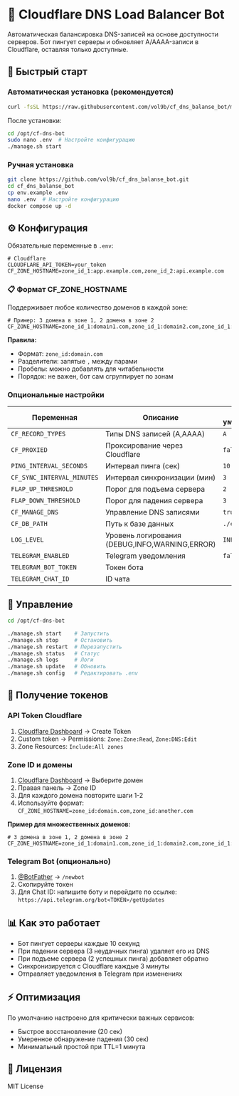 # 🤖 Cloudflare DNS Load Balancer Bot

Автоматическая балансировка DNS-записей на основе доступности серверов. Бот пингует серверы и обновляет A/AAAA-записи в Cloudflare, оставляя только доступные.

## 🚀 Быстрый старт

### Автоматическая установка (рекомендуется)

```bash
curl -fsSL https://raw.githubusercontent.com/vol9b/cf_dns_balanse_bot/main/install.sh | sudo bash
```

После установки:
```bash
cd /opt/cf-dns-bot
sudo nano .env  # Настройте конфигурацию
./manage.sh start
```

### Ручная установка

```bash
git clone https://github.com/vol9b/cf_dns_balanse_bot.git
cd cf_dns_balanse_bot
cp env.example .env
nano .env  # Настройте конфигурацию
docker compose up -d
```

## ⚙️ Конфигурация

Обязательные переменные в `.env`:

```env
# Cloudflare
CLOUDFLARE_API_TOKEN=your_token
CF_ZONE_HOSTNAME=zone_id_1:app.example.com,zone_id_2:api.example.com
```

### 📋 Формат CF_ZONE_HOSTNAME

Поддерживает любое количество доменов в каждой зоне:

```env
# Пример: 3 домена в зоне 1, 2 домена в зоне 2
CF_ZONE_HOSTNAME=zone_id_1:domain1.com,zone_id_1:domain2.com,zone_id_1:domain3.com,zone_id_2:domain4.com,zone_id_2:domain5.com
```

**Правила:**
- Формат: `zone_id:domain.com`
- Разделители: запятые `,` между парами
- Пробелы: можно добавлять для читабельности
- Порядок: не важен, бот сам сгруппирует по зонам

### Опциональные настройки

| Переменная | Описание | По умолчанию |
|------------|----------|--------------|
| `CF_RECORD_TYPES` | Типы DNS записей (A,AAAA) | `A` |
| `CF_PROXIED` | Проксирование через Cloudflare | `false` |
| `PING_INTERVAL_SECONDS` | Интервал пинга (сек) | `10` |
| `CF_SYNC_INTERVAL_MINUTES` | Интервал синхронизации (мин) | `3` |
| `FLAP_UP_THRESHOLD` | Порог для подъема сервера | `2` |
| `FLAP_DOWN_THRESHOLD` | Порог для падения сервера | `3` |
| `CF_MANAGE_DNS` | Управление DNS записями | `true` |
| `CF_DB_PATH` | Путь к базе данных | `./cf_dns.db` |
| `LOG_LEVEL` | Уровень логирования (DEBUG,INFO,WARNING,ERROR) | `INFO` |
| `TELEGRAM_ENABLED` | Telegram уведомления | `false` |
| `TELEGRAM_BOT_TOKEN` | Токен бота | |
| `TELEGRAM_CHAT_ID` | ID чата | |

## 🔧 Управление

```bash
cd /opt/cf-dns-bot

./manage.sh start    # Запустить
./manage.sh stop     # Остановить
./manage.sh restart  # Перезапустить
./manage.sh status   # Статус
./manage.sh logs     # Логи
./manage.sh update   # Обновить
./manage.sh config   # Редактировать .env
```

## 🔑 Получение токенов

### API Token Cloudflare
1. [Cloudflare Dashboard](https://dash.cloudflare.com/profile/api-tokens) → Create Token
2. Custom token → Permissions: `Zone:Zone:Read`, `Zone:DNS:Edit`
3. Zone Resources: `Include:All zones`

### Zone ID и домены
1. [Cloudflare Dashboard](https://dash.cloudflare.com) → Выберите домен
2. Правая панель → Zone ID
3. Для каждого домена повторите шаги 1-2
4. Используйте формат: `CF_ZONE_HOSTNAME=zone_id:domain.com,zone_id:another.com`

**Пример для множественных доменов:**
```env
# 3 домена в зоне 1, 2 домена в зоне 2
CF_ZONE_HOSTNAME=zone_id_1:domain1.com,zone_id_1:domain2.com,zone_id_1:domain3.com,zone_id_2:domain4.com,zone_id_2:domain5.com
```

### Telegram Bot (опционально)
1. [@BotFather](https://t.me/botfather) → `/newbot`
2. Скопируйте токен
3. Для Chat ID: напишите боту и перейдите по ссылке:
   `https://api.telegram.org/bot<TOKEN>/getUpdates`

## 📊 Как это работает

- Бот пингует серверы каждые 10 секунд
- При падении сервера (3 неудачных пинга) удаляет его из DNS
- При подъеме сервера (2 успешных пинга) добавляет обратно
- Синхронизируется с Cloudflare каждые 3 минуты
- Отправляет уведомления в Telegram при изменениях

## ⚡ Оптимизация

По умолчанию настроено для критически важных сервисов:
- Быстрое восстановление (20 сек)
- Умеренное обнаружение падения (30 сек)
- Минимальный простой при TTL=1 минута

## 📄 Лицензия

MIT License
